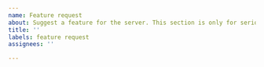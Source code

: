 ```yaml
---
name: Feature request
about: Suggest a feature for the server. This section is only for serious additions.
title: ''
labels: feature request
assignees: ''

---
```


<!--
You don't have to remove this text!
`
Before posting your feature requests, consider searching for it to make sure someone hasn't posted the same thing.
`
When requesting, make sure you are being very clear on what you want to be added.
`
If your suggestion has already been added, you are more than welcome to add it again in the duscssions area.

